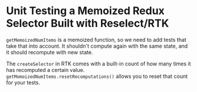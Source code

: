 # Unit Testing a Memoized Redux Selector Built with Reselect/RTK

<TimeStamp start="0:45" end="1:00">

`getMemoizedNumItems` is a memoized function, so we need to add tests that take that into account. It shouldn't compute again with the same state, and it should recompute with new state.

</TimeStamp>

<TimeStamp start="1:30" end="1:45">

The `createSelector` in RTK comes with a built-in count of how many times it has recomputed a certain value. `getMomoizedNumItems.resetRecomputations()` allows you to reset that count for your tests.

</TimeStamp>
